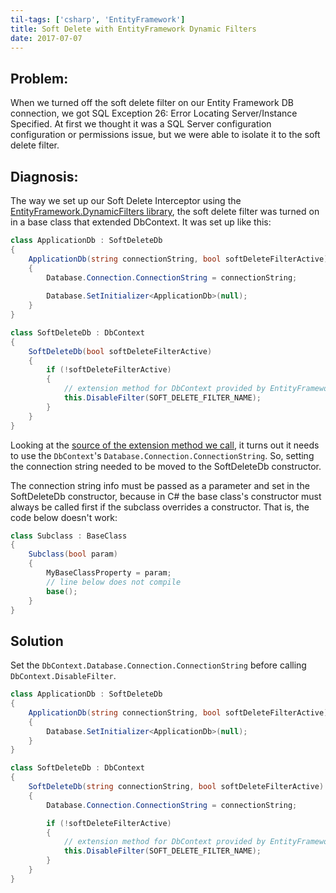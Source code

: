 ```yaml
---
til-tags: ['csharp', 'EntityFramework']
title: Soft Delete with EntityFramework Dynamic Filters
date: 2017-07-07
---
```


## Problem: 

When we turned off the soft delete filter on our Entity Framework DB connection, we got SQL Exception 26: Error Locating Server/Instance Specified. At first we thought it was a SQL Server configuration configuration or permissions issue, but we were able to isolate it to the soft delete filter. 

## Diagnosis: 

The way we set up our Soft Delete Interceptor using the [EntityFramework.DynamicFilters library](https://github.com/jcachat/EntityFramework.DynamicFilters), the soft delete filter was turned on in a base class that extended DbContext. It was set up like this:

``` csharp
class ApplicationDb : SoftDeleteDb 
{
	ApplicationDb(string connectionString, bool softDeleteFilterActive) : base(softDeleteFilterActive)
	{
		Database.Connection.ConnectionString = connectionString;
	
		Database.SetInitializer<ApplicationDb>(null);
	}
}

class SoftDeleteDb : DbContext 
{
	SoftDeleteDb(bool softDeleteFilterActive) 
	{
		if (!softDeleteFilterActive) 
		{
			// extension method for DbContext provided by EntityFramework.DynamicFilters library
            this.DisableFilter(SOFT_DELETE_FILTER_NAME);
		}
	}
}
```

Looking at the [source of the extension method we call](https://github.com/jcachat/EntityFramework.DynamicFilters/blob/8a4ce20782eaf2b627b5bd4e4150956e596e7468/src/EntityFramework.DynamicFilters/DynamicFilterExtensions.cs), it turns out it needs to use the `DbContext`'s `Database.Connection.ConnectionString`.  So, setting the connection string needed to be moved to the SoftDeleteDb constructor. 

The connection string info must be passed as a parameter and set in the SoftDeleteDb constructor, because in C# the base class's constructor must always be called first if the subclass overrides a constructor. That is, the code below doesn't work:

``` csharp
class Subclass : BaseClass 
{
	Subclass(bool param) 
	{
		MyBaseClassProperty = param;
		// line below does not compile
		base();
	}	
}
```

## Solution

Set the `DbContext.Database.Connection.ConnectionString` before calling `DbContext.DisableFilter`. 

``` csharp
class ApplicationDb : SoftDeleteDb 
{
	ApplicationDb(string connectionString, bool softDeleteFilterActive) : base(connectionString, softDeleteFilterActive)
	{	
		Database.SetInitializer<ApplicationDb>(null);
	}
}

class SoftDeleteDb : DbContext 
{
	SoftDeleteDb(string connectionString, bool softDeleteFilterActive) 
	{
		Database.Connection.ConnectionString = connectionString;

		if (!softDeleteFilterActive) 
		{
			// extension method for DbContext provided by EntityFramework.DynamicFilters library
            this.DisableFilter(SOFT_DELETE_FILTER_NAME);
		}
	}
}
```